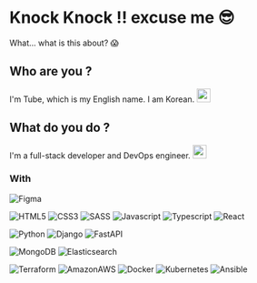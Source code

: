 # Knock Knock !! excuse me 😎
What... what is this about? 😱

## Who are you ? 
I'm Tube, which is my English name. I am Korean. <img src="https://cdn-icons-png.flaticon.com/512/203/203048.png" width=24 />

## What do you do ?
I'm a full-stack developer and DevOps engineer. <img src="https://cdn-icons-png.flaticon.com/512/5136/5136950.png" width=24 />

### With
![Figma](https://img.shields.io/badge/Figma-F24E1E?style=for-the-badge&logo=figma&logoColor=white)

![HTML5](https://img.shields.io/badge/HTML5-E34F26?style=for-the-badge&logo=html5&logoColor=white)
![CSS3](https://img.shields.io/badge/CSS3-1572B6?style=for-the-badge&logo=CSS3&logoColor=white)
![SASS](https://img.shields.io/badge/SASS-CC6699?style=for-the-badge&logo=SASS&logoColor=white)
![Javascript](https://img.shields.io/badge/JavaScript-F7DF1E?style=for-the-badge&logo=JavaScript&logoColor=white)
![Typescript](https://img.shields.io/badge/Typescipt-3178C6?style=for-the-badge&logo=TypeScript&logoColor=white)
![React](https://img.shields.io/badge/React-61DAFB?style=for-the-badge&logo=react&logoColor=white)

![Python](https://img.shields.io/badge/Python-3776AB?style=for-the-badge&logo=Python&logoColor=white)
![Django](https://img.shields.io/badge/Django-092E20?style=for-the-badge&logo=Django&logoColor=white)
![FastAPI](https://img.shields.io/badge/FastAPI-009688?style=for-the-badge&logo=FastAPI&logoColor=white)

![MongoDB](https://img.shields.io/badge/MongoDB-47A248?style=for-the-badge&logo=MongoDB&logoColor=white)
![Elasticsearch](https://img.shields.io/badge/Elasticsearch-005571?style=for-the-badge&logo=Elasticsearch&logoColor=white)

![Terraform](https://img.shields.io/badge/Terraform-7B42BC?style=for-the-badge&logo=Terraform&logoColor=white)
![AmazonAWS](https://img.shields.io/badge/AmazonAWS-232F3E?style=for-the-badge&logo=AmazonAWS&logoColor=white)
![Docker](https://img.shields.io/badge/Docker-2496ED?style=for-the-badge&logo=Docker&logoColor=white)
![Kubernetes](https://img.shields.io/badge/Kubernetes-326CE5?style=for-the-badge&logo=Kubernetes&logoColor=white)
![Ansible](https://img.shields.io/badge/Ansible-EE0000?style=for-the-badge&logo=Ansible&logoColor=white)
